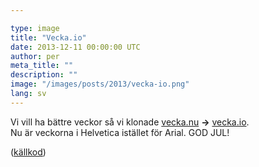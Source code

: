 ```yaml
---

type: image
title: "Vecka.io"
date: 2013-12-11 00:00:00 UTC
author: per
meta_title: ""
description: ""
image: "/images/posts/2013/vecka-io.png"
lang: sv
---
```


<p>Vi vill ha bättre veckor så vi klonade <a href="http://www.vecka.nu">vecka.nu</a> <strong>&rarr;</strong> <a href="http://vecka.io">vecka.io</a>.<br>Nu är veckorna i Helvetica istället för Arial. GOD JUL!</p>

<p class="t-meta">(<a href="https://github.com/kollegorna/vecka">källkod</a>)</p>
